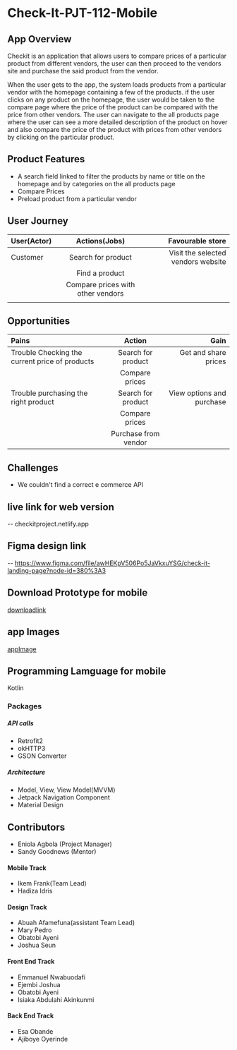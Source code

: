 # Check-It-PJT-112-Mobile

## App Overview

Checkit is an application that allows users to compare prices of a particular product from different vendors,
the user can then proceed to the vendors site and purchase the said product from the vendor.

When the user gets to the app, the system loads products from a particular vendor with the homepage containing a few of the products.
if the user clicks on any product on the homepage, the user would be taken to the compare page where the price of the product can be compared with the price from other vendors. The user can navigate to the all products page where the user can see a more detailed description of the product on hover and also compare the price of the product with prices from other vendors by clicking on the particular product.

## Product Features

- A search field linked to filter the products by name or title on the homepage and by categories on the all products page
- Compare Prices
- Preload product from a particular vendor

## User Journey

| User(Actor) |           Actions(Jobs)           |                   Favourable store |
| :---------- | :-------------------------------: | ---------------------------------: |
| Customer    |        Search for product         | Visit the selected vendors website |
|             |          Find a product           |                                    |
|             | Compare prices with other vendors |                                    |
|             |                                   |

## Opportunities

| Pains                                          |        Action        |                      Gain |
| :--------------------------------------------- | :------------------: | ------------------------: |
| Trouble Checking the current price of products |  Search for product  |      Get and share prices |
|                                                |    Compare prices    |                           |
| Trouble purchasing the right product           |  Search for product  | View options and purchase |
|                                                |    Compare prices    |                           |
|                                                | Purchase from vendor |                           |

## Challenges

- We couldn't find a correct e commerce API

## live link for web version

-- checkitproject.netlify.app

## Figma design link

-- https://www.figma.com/file/awHEKpV506Po5JaVkxuYSG/check-it-landing-page?node-id=380%3A3

## Download Prototype for mobile

[downloadlink](downloadlink)

## app Images

[appImage](!appImage)

## Programming Lamguage for mobile

Kotlin

### Packages

##### API calls

- Retrofit2
- okHTTP3
- GSON Converter

##### Architecture

- Model, View, View Model(MVVM)
- Jetpack Navigation Component
- Material Design

## Contributors

- Eniola Agbola (Project Manager)
- Sandy Goodnews (Mentor)

#### Mobile Track

- Ikem Frank(Team Lead)
- Hadiza Idris

#### Design Track

- Abuah Afamefuna(assistant Team Lead)
- Mary Pedro
- Obatobi Ayeni
- Joshua Seun

#### Front End Track

- Emmanuel Nwabuodafi
- Ejembi Joshua
- Obatobi Ayeni
- Isiaka Abdulahi Akinkunmi

#### Back End Track

- Esa Obande
- Ajiboye Oyerinde
